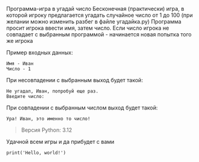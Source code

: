 Программа-игра в угадай число
Бесконечная (практически) игра, в которой игроку предлагается угадать случайное число от 1 до 100 (при желании можно изменить разбег в файле угадайка.py)
Программа просит игрока ввести имя, затем число.
Если число игрока не совпадает с выбранным программой - начинается новая попытка того же игрока

Пример входных данных:
```
Имя - Иван
Число - 1
```
При несовпадении с выбранным выход будет такой:

```
Не угадал, Иван, попробуй еще раз.
Введите число:
```
При совпадении с выбранным числом выход будет такой:

```
Ура! Иван, это именно то число!
```

> Версия Python: 3.12

Удачной всем игры и да прибудет с вами
```
print('Hello, world!')
```